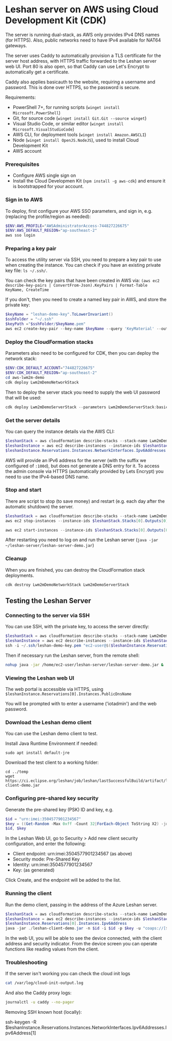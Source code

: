 Leshan server on AWS using Cloud Development Kit (CDK)
======================================================

The server is running dual-stack, as AWS only provides IPv4 DNS names (for HTTPS). Also, public networks need to have IPv4 available for NAT64 gateways.

The server uses Caddy to automatically provision a TLS certificate for the server host address, with HTTPS traffic forwarded to the Leshan server web UI. Port 80 is also open, so that Caddy can use Let's Encrypt to automatically get a certificate.

Caddy also applies basicauth to the website, requiring a username and password. This is done over HTTPS, so the password is secure.

Requirements:
* PowerShell 7+, for running scripts (`winget install Microsoft.PowerShell`)
* Git, for source code (`winget install Git.Git --source winget`)
* Visual Studio Code, or similar editor (`winget install Microsoft.VisualStudioCode`)
* AWS CLI, for deployment tools (`winget install Amazon.AWSCLI`)
* Node (`winget install OpenJS.NodeJS`), used to install Cloud Development Kit
* AWS account

### Prerequisites

* Configure AWS single sign on
* Install the Cloud Developmen Kit (`npm install -g aws-cdk`) and ensure it is bootstrapped for your account.

### Sign in to AWS

To deploy, first configure your AWS SSO parameters, and sign in, e.g. (replacing the profile/region as needed):

```powershell
$ENV:AWS_PROFILE="AWSAdministratorAccess-744827226675"
$ENV:AWS_DEFAULT_REGION="ap-southeast-2"
aws sso login
```

### Preparing a key pair

To access the utility server via SSH, you need to prepare a key pair to use when creating the instance. You can check if you have an existing private key file: `ls ~/.ssh/`.

You can check the key pairs that have been created in AWS via: `(aws ec2 describe-key-pairs | ConvertFrom-Json).KeyPairs | Format-Table KeyName, CreateTime`

If you don't, then you need to create a named key pair in AWS, and store the private key:

```powershell
$keyName = "leshan-demo-key".ToLowerInvariant()
$sshFolder = "~/.ssh"
$keyPath ="$sshFolder/$keyName.pem"
aws ec2 create-key-pair --key-name $keyName --query 'KeyMaterial' --output text | Out-File $keyPath
```

### Deploy the CloudFormation stacks

Parameters also need to be configured for CDK, then you can deploy the network stack:

```powershell
$ENV:CDK_DEFAULT_ACCOUNT="744827226675"
$ENV:CDK_DEFAULT_REGION="ap-southeast-2"
cd aws-lwm2m-demo
cdk deploy Lwm2mDemoNetworkStack
```

Then to deploy the server stack you need to supply the web UI password that will be used:

```powershell
cdk deploy Lwm2mDemoServerStack --parameters Lwm2mDemoServerStack:basicPassword=P@ssword1
```

### Get the server details

You can query the instance details via the AWS CLI:

```powershell
$leshanStack = aws cloudformation describe-stacks --stack-name Lwm2mDemoServerStack | ConvertFrom-Json
$leshanInstance = aws ec2 describe-instances --instance-ids $leshanStack.Stacks[0].Outputs[0].OutputValue | ConvertFrom-Json
$leshanInstance.Reservations.Instances.NetworkInterfaces.Ipv6Addresses.Ipv6Address, $leshanInstance.Reservations.Instances.PublicDnsName
```

AWS will provide an IPv6 address for the server (with the suffix we configured of `:100d`), but does not generate a DNS entry for it. To access the admin console via HTTPS (automatically provided by Lets Encrypt) you need to use the IPv4-based DNS name.


### Stop and start

There are script to stop (to save money) and restart (e.g. each day after the automatic shutdown) the server.

```powershell
$leshanStack = aws cloudformation describe-stacks --stack-name Lwm2mDemoServerStack | ConvertFrom-Json
aws ec2 stop-instances --instance-ids $leshanStack.Stacks[0].Outputs[0].OutputValue

aws ec2 start-instances --instance-ids $leshanStack.Stacks[0].Outputs[0].OutputValue
```

After restarting you need to log on and run the Leshan server (`java -jar ~/leshan-server/leshan-server-demo.jar`)

### Cleanup

When you are finished, you can destroy the CloudFormation stack deployments.

```powershell
cdk destroy Lwm2mDemoNetworkStack Lwm2mDemoServerStack
```

Testing the Leshan Server
-------------------------

### Connecting to the server via SSH

You can use SSH, with the private key, to access the server directly:

```powershell
$leshanStack = aws cloudformation describe-stacks --stack-name Lwm2mDemoServerStack | ConvertFrom-Json
$leshanInstance = aws ec2 describe-instances --instance-ids $leshanStack.Stacks[0].Outputs[0].OutputValue | ConvertFrom-Json
ssh -i ~/.ssh/leshan-demo-key.pem "ec2-user@$($leshanInstance.Reservations.Instances.NetworkInterfaces.Ipv6Addresses.Ipv6Address[1])"
```

Then if necessary run the Leshan server, from the remote shell:

```bash
nohup java -jar /home/ec2-user/leshan-server/leshan-server-demo.jar &
```

### Viewing the Leshan web UI

The web portal is accessible via HTTPS, using `$leshanInstance.Reservations[0].Instances.PublicDnsName`

You will be prompted with to enter a username ('iotadmin') and the web password.

### Download the Leshan demo client

You can use the Leshan demo client to test.

Install Java Runtime Environment if needed:

```
sudo apt install default-jre
```

Download the test client to a working folder:

```
cd ../temp
wget https://ci.eclipse.org/leshan/job/leshan/lastSuccessfulBuild/artifact/leshan-client-demo.jar
```

### Configuring pre-shared key security

Generate the pre-shared key (PSK) ID and key, e.g.

```powershell
$id = "urn:imei:3504577901234567"
$key = ((Get-Random -Max 0xff -Count 32|ForEach-Object ToString X2) -join '')
$id, $key
```

In the Leshan Web UI, go to Security > Add new client security configuration, and enter the following:

* Client endpoint: urn:imei:3504577901234567 (as above)
* Security mode: Pre-Shared Key
* Identity: urn:imei:3504577901234567
* Key: (as generated)

Click Create, and the endpoint will be added to the list.


### Running the client

Run the demo client, passing in the address of the Azure Leshan server.

```powershell
$leshanStack = aws cloudformation describe-stacks --stack-name Lwm2mDemoServerStack | ConvertFrom-Json
$leshanInstance = aws ec2 describe-instances --instance-ids $leshanStack.Stacks[0].Outputs[0].OutputValue | ConvertFrom-Json
$leshanInstance.Reservations[0].Instances.Ipv6Address
java -jar ./leshan-client-demo.jar -n $id -i $id -p $key -u "coaps://[$($leshanInstance.Reservations.Instances.NetworkInterfaces.Ipv6Addresses.Ipv6Address[1])]:5684"
```

In the web UI, you will be able to see the device connected, with the client address and security indicator. From the device screen you can operate functions like reading values from the client.


### Troubleshooting

If the server isn't working you can check the cloud init logs

```bash
cat /var/log/cloud-init-output.log
```

And also the Caddy proxy logs:

```bash
journalctl -u caddy --no-pager
```

Removing SSH known host (locally):

ssh-keygen -R $leshanInstance.Reservations.Instances.NetworkInterfaces.Ipv6Addresses.Ipv6Address[1]
